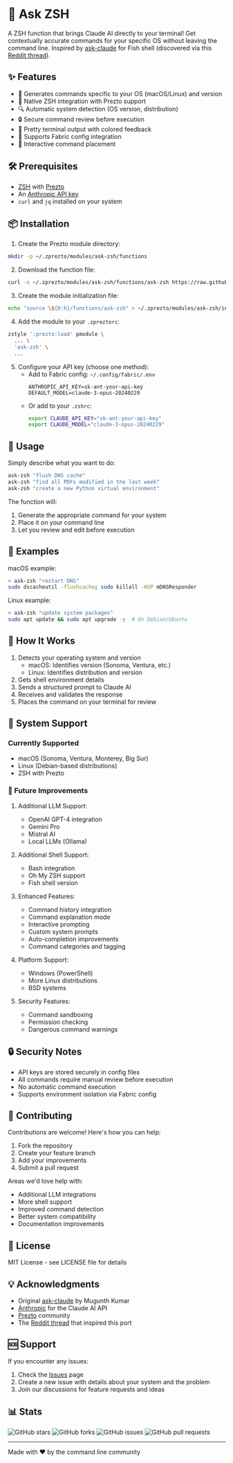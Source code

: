 # 🤖 Ask ZSH

A ZSH function that brings Claude AI directly to your terminal! Get contextually accurate commands for your specific OS without leaving the command line. Inspired by [ask-claude](https://github.com/MugunthKumar/ask-claude) for Fish shell (discovered via this [Reddit thread](https://www.reddit.com/r/commandline/comments/1gli7c3/built_a_claude_ai_helper_function_for_fish_shell/)).

## ✨ Features

- 🎯 Generates commands specific to your OS (macOS/Linux) and version
- 🐚 Native ZSH integration with Prezto support
- 🔍 Automatic system detection (OS version, distribution)
- 🔒 Secure command review before execution
- 🎨 Pretty terminal output with colored feedback
- 📁 Supports Fabric config integration
- 🚀 Interactive command placement

## 🛠️ Prerequisites

- [ZSH](https://www.zsh.org/) with [Prezto](https://github.com/sorin-ionescu/prezto)
- An [Anthropic API key](https://console.anthropic.com/settings/keys)
- `curl` and `jq` installed on your system

## 📦 Installation

1. Create the Prezto module directory:
```bash
mkdir -p ~/.zprezto/modules/ask-zsh/functions
```

2. Download the function file:
```bash
curl -o ~/.zprezto/modules/ask-zsh/functions/ask-zsh https://raw.githubusercontent.com/yourusername/ask-zsh/main/ask-zsh
```

3. Create the module initialization file:
```bash
echo "source \${0:h}/functions/ask-zsh" > ~/.zprezto/modules/ask-zsh/init.zsh
```

4. Add the module to your `.zpreztorc`:
```bash
zstyle ':prezto:load' pmodule \
  ... \
  'ask-zsh' \
  ...
```

5. Configure your API key (choose one method):
   - Add to Fabric config: `~/.config/fabric/.env`
     ```
     ANTHROPIC_API_KEY=sk-ant-your-api-key
     DEFAULT_MODEL=claude-3-opus-20240229
     ```
   - Or add to your `.zshrc`:
     ```bash
     export CLAUDE_API_KEY="sk-ant-your-api-key"
     export CLAUDE_MODEL="claude-3-opus-20240229"
     ```

## 🚀 Usage

Simply describe what you want to do:
```bash
ask-zsh "flush DNS cache"
ask-zsh "find all PDFs modified in the last week"
ask-zsh "create a new Python virtual environment"
```

The function will:
1. Generate the appropriate command for your system
2. Place it on your command line
3. Let you review and edit before execution

## 📝 Examples

macOS example:
```bash
> ask-zsh "restart DNS"
sudo dscacheutil -flushcache; sudo killall -HUP mDNSResponder
```

Linux example:
```bash
> ask-zsh "update system packages"
sudo apt update && sudo apt upgrade -y  # On Debian/Ubuntu
```

## 🔧 How It Works

1. Detects your operating system and version
   - macOS: Identifies version (Sonoma, Ventura, etc.)
   - Linux: Identifies distribution and version
2. Gets shell environment details
3. Sends a structured prompt to Claude AI
4. Receives and validates the response
5. Places the command on your terminal for review

## 🎯 System Support

### Currently Supported
- macOS (Sonoma, Ventura, Monterey, Big Sur)
- Linux (Debian-based distributions)
- ZSH with Prezto

### 🚀 Future Improvements

1. Additional LLM Support:
   - OpenAI GPT-4 integration
   - Gemini Pro
   - Mistral AI
   - Local LLMs (Ollama)
   
2. Additional Shell Support:
   - Bash integration
   - Oh My ZSH support
   - Fish shell version
   
3. Enhanced Features:
   - Command history integration
   - Command explanation mode
   - Interactive prompting
   - Custom system prompts
   - Auto-completion improvements
   - Command categories and tagging
   
4. Platform Support:
   - Windows (PowerShell)
   - More Linux distributions
   - BSD systems

5. Security Features:
   - Command sandboxing
   - Permission checking
   - Dangerous command warnings

## 🔒 Security Notes

- API keys are stored securely in config files
- All commands require manual review before execution
- No automatic command execution
- Supports environment isolation via Fabric config

## 👥 Contributing

Contributions are welcome! Here's how you can help:

1. Fork the repository
2. Create your feature branch
3. Add your improvements
4. Submit a pull request

Areas we'd love help with:
- Additional LLM integrations
- More shell support
- Improved command detection
- Better system compatibility
- Documentation improvements

## 📄 License

MIT License - see LICENSE file for details

## 💡 Acknowledgments

- Original [ask-claude](https://github.com/MugunthKumar/ask-claude) by Mugunth Kumar
- [Anthropic](https://www.anthropic.com/) for the Claude AI API
- [Prezto](https://github.com/sorin-ionescu/prezto) community
- The [Reddit thread](https://www.reddit.com/r/commandline/comments/1gli7c3/built_a_claude_ai_helper_function_for_fish_shell/) that inspired this port

## 🆘 Support

If you encounter any issues:
1. Check the [Issues](../../issues) page
2. Create a new issue with details about your system and the problem
3. Join our discussions for feature requests and ideas

## 📊 Stats

![GitHub stars](https://img.shields.io/github/stars/yourusername/ask-zsh?style=social)
![GitHub forks](https://img.shields.io/github/forks/yourusername/ask-zsh?style=social)
![GitHub issues](https://img.shields.io/github/issues/yourusername/ask-zsh)
![GitHub pull requests](https://img.shields.io/github/issues-pr/yourusername/ask-zsh)

---
Made with ❤️ by the command line community
